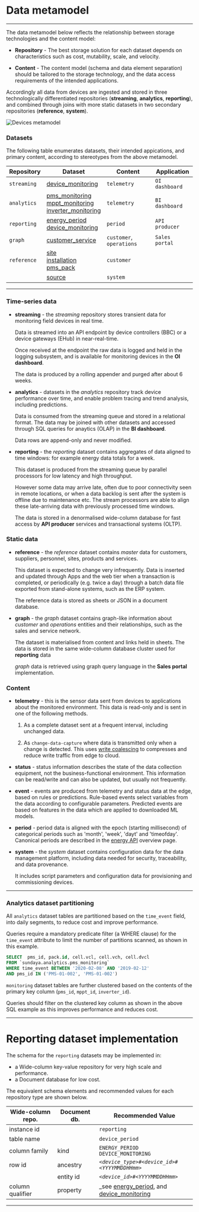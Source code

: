 # Data metamodel
---

The data metamodel below reflects the relationship between storage technologies and the content model:

- __Repository__ - The best storage solution for each dataset depends on characteristics such as cost, mutability, scale, and velocity. 

- __Content__ - The content model (schema and data element separation) should be tailored to the storage technology, and the data access requirements of the intended applications.

Accordingly all data from devices are ingested and stored in three technologically differentiated repositories (**streaming**, **analytics**, **reporting**), and combined through joins with more static datasets in two secondary repositories (**reference**, **system**). 


![Devices metamodel](/images/dataset-metamodel.png)

### Datasets 

The following table enumerates datasets, their intended appications, and primary content, according to stereotypes from the above metamodel.

Repository | Dataset | Content | Application
--- | --- | --- | ---
`streaming` | [device_monitoring](/docs/api.sundaya.monitored.equipment/0/c/Implementation/Datasets/streaming/device_monitoring) | `telemetry` | `OI dashboard`
`analytics` | [pms_monitoring](/docs/api.sundaya.monitored.equipment/0/c/Implementation/Datasets/analytics/pms_monitoring)<br>[mppt_monitoring](/docs/api.sundaya.monitored.equipment/0/c/Implementation/Datasets/analytics/mppt_monitoring)<br>[inverter_monitoring](/docs/api.sundaya.monitored.equipment/0/c/Implementation/Datasets/analytics/inverter_monitoring) | `telemetry` | `BI dashboard`
`reporting` | [energy_period](/docs/api.sundaya.monitored.equipment/0/c/Implementation/Datasets/reporting/energy_period)<br>[device_monitoring](/docs/api.sundaya.monitored.equipment/0/c/Implementation/Datasets/reporting/device_monitoring) | `period` | `API producer`
`graph` | [customer_service](/docs/api.sundaya.monitored.equipment/0/c/Implementation/Datasets/graph/customer_service) | `customer`, `operations` | `Sales portal`
`reference` | [site](/docs/api.sundaya.monitored.equipment/0/c/Implementation/Datasets/reference/site)<br>[installation](/docs/api.sundaya.monitored.equipment/0/c/Implementation/Datasets/reference/installation)<br>[pms_pack](/docs/api.sundaya.monitored.equipment/0/c/Implementation/Datasets/system/pms_pack) | `customer` |
 <i></i> | [source](/docs/api.sundaya.monitored.equipment/0/c/Implementation/Datasets/reference/source) | `system` |

---

### Time-series data

- **streaming** - the _streaming_ repository stores transient data for monitoring field devices in real time. 

    Data is streamed into an API endpoint by device controllers (BBC) or a device gateways (EHub) in near-real-time. 

    Once received at the endpoint the raw data is logged and held in the logging subsystem, and is available for monitoring devices in the **OI dashboard**.
    
    The data is produced by a rolling appender and purged after about 6 weeks. 

- **analytics** - datasets in the _analytics_ repository track device performance over time, and enable problem tracing and trend analysis, including predictions.

    Data is consumed from the streaming queue and stored in a relational format. The data may be joined with other datasets and accessed through SQL queries for anaytics (OLAP) in the **BI dashboard**.
    
    Data rows are append-only and never modified. 

    
- **reporting** - the _reporting_ dataset contains aggregates of data aligned to time windows: for example energy data totals for a week.

    This dataset is produced from the streaming queue by parallel processors for low latency and high throughput. 

    However some data may arrive late, often due to poor connectivity seen in remote locations, or when a data backlog is sent after the system is offline due to maintenance etc. The stream processors are able to align these late-arriving data with previously processed time windows.

    The data is stored in a denormalised wide-column database for fast access by **API producer** services and transactional systems (OLTP).

### Static data

- **reference** - the _reference_ dataset contains _master_ data for customers, suppliers, personnel, sites, products and services. 

    This dataset is expected to change very infrequently. Data is inserted and updated through Apps and the web tier when a transaction is completed, or periodically (e.g. twice a day) through a batch data file exported from stand-alone systems, such as the ERP system. 
    
    The reference data is stored as sheets or JSON in a document database.

- **graph** - the _graph_ dataset contains graph-like information about _customer_ and _operations_ entities and their relationships, such as the sales and service network.

    The dataset is materialised from content and links held in sheets. The data is stored in the same wide-column database cluster used for **reporting** data

    _graph_ data is retrieved using graph query language in the **Sales portal** implementation.

### Content

- **telemetry** - this is the sensor data sent from devices to applications about the monitored environment. This data is read-only and is sent in one of the following methods.

    1. As a complete dataset sent at a frequent interval, including unchanged data.

    2. As `change-data-capture` where data is transmitted only when a change is detected.  This uses [write coalescing](/docs/api.sundaya.monitored.equipment/0/c/Implementation/Architecture/Write%20Coalescing) to compresses and reduce write traffic from edge to cloud.
    
- **status** - status information describes the state of the data collection equipment, not the business-functional environment. This information can be read/write and can also be updated, but usually not frequently.
 
- **event** - events are produced from telemetry and status data at the edge, based on rules or predictions. Rule-based events select variables from the data according to configurable parameters. Predicted events are based on features in the data which are applied to downloaded ML models. 

- **period** - period data is aligned with the epoch (starting millisecond) of categorical periods such as 'month', 'week', 'dayt' and 'timeofday'. Canonical periods are described in the [energy API](/docs/api.sundaya.monitored.equipment/0/c/Getting%20Started/API%20Overview/Energy%20API) overview page.

- **system** - the _system_ dataset contains configuration data for the data management platform, including data needed for security, traceability, and data provenance. 

    It includes script parameters and configuration data for provisioning and commissioning devices.

---

### Analytics dataset partitioning

All `analytics` dataset tables are partitioned based on the `time_event` field, into daily segments, to reduce cost and improve performance. 

Queries require a mandatory predicate filter (a WHERE clause) for the `time_event` attribute to limit the number of partitions scanned, as shown in this example.

```sql
SELECT 	pms_id, pack.id, cell.vcl, cell.vch, cell.dvcl
FROM `sundaya.analytics.pms_monitoring`
WHERE time_event BETWEEN '2020-02-08' AND '2019-02-12'
AND pms_id IN ('PMS-01-002', 'PMS-01-002')
```

`monitoring` dataset tables are further clustered based on the contents of the primary key column (`pms_id`, `mppt_id`, `inverter_id`).

Queries should filter on the clustered key column as shown in the above SQL example as this improves performance and reduces cost.

---

# Reporting dataset implementation

The schema for the `reporting` datasets may be implemented in:

- a Wide-column key-value repository for very high scale and performance.
- a Document database for low cost.

The equivalent schema elements and recommended values for each repository type are shown below.

Wide-column repo.       | Document db.      | Recommended Value
---                     | ---               | ---
instance id             |                   | `reporting`
table name              |                   | `device_period`
column family           | kind              | `ENERGY_PERIOD`<br>`DEVICE_MONITORING`
row id                  | ancestry          | _`<device_type>#<device_id>#<YYYYMMDDHHmm>`_
<i></i>                 | entity id         | _`<device_id>#<YYYYMMDDHHmm>`_
column qualifier        | property          | _see [energy_period](https://docs.sundaya.monitored.equipment/docs/api.sundaya.monitored.equipment/0/c/Implementation/Datasets/reporting/energy_period), and [device_monitoring](https://docs.sundaya.monitored.equipment/docs/api.sundaya.monitored.equipment/0/c/Implementation/Datasets/reporting/device_monitoring)

--- 